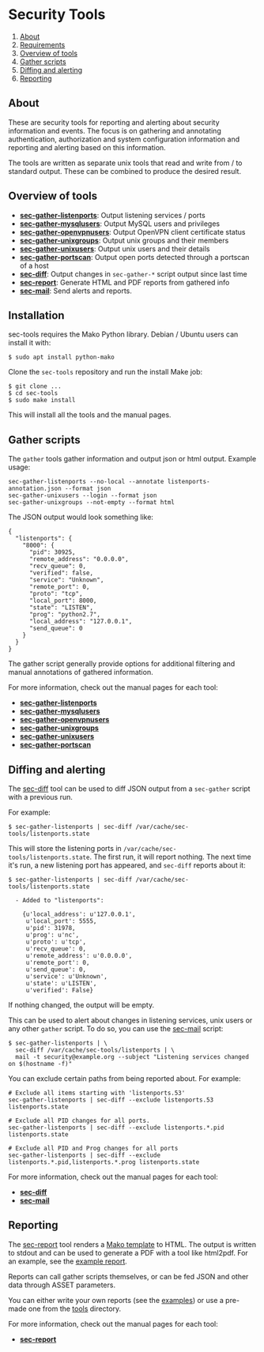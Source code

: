 Security Tools
==============

1. [About](#about)
1. [Requirements](#requirements)
1. [Overview of tools](#overview)
1. [Gather scripts](#gather)
1. [Diffing and alerting](#alert)
1. [Reporting](#report)


## <a name="about">About</a>

These are security tools for reporting and alerting about security information
and events. The focus is on gathering and annotating authentication,
authorization and system configuration information and reporting and alerting
based on this information.

The tools are written as separate unix tools that read and write from / to
standard output. These can be combined to produce the desired result.

## <a name="overview">Overview of tools</a>

* **[sec-gather-listenports](docs/man/sec-gather-listenports.1.md)**: Output listening services / ports
* **[sec-gather-mysqlusers](docs/man/sec-gather-mysqlusers.1.md)**: Output MySQL users and privileges
* **[sec-gather-openvpnusers](docs/man/sec-gather-openvpnusers.1.md)**: Output OpenVPN client certificate status
* **[sec-gather-unixgroups](docs/man/sec-gather-unixgroups.1.md)**: Output unix groups and their members
* **[sec-gather-unixusers](docs/man/sec-gather-unixusers.1.md)**: Output unix users and their details
* **[sec-gather-portscan](docs/man/sec-gather-portscan.1.md)**: Output open ports detected through a portscan of a host
* **[sec-diff](docs/man/sec-diff.1.md)**: Output changes in `sec-gather-*` script output since last time
* **[sec-report](docs/man/sec-report.1.md)**: Generate HTML and PDF reports from gathered info
* **[sec-mail](docs/man/sec-mail.1.md)**: Send alerts and reports.

## <a name="installation">Installation</a>

sec-tools requires the Mako Python library. Debian / Ubuntu users can install
it with:

    $ sudo apt install python-mako

Clone the `sec-tools` repository and run the install Make job:

    $ git clone ...
    $ cd sec-tools
    $ sudo make install

This will install all the tools and the manual pages. 

## <a name="gather">Gather scripts</a>

The `gather` tools gather information and output json or html output. Example usage:

    sec-gather-listenports --no-local --annotate listenports-annotation.json --format json
    sec-gather-unixusers --login --format json
    sec-gather-unixgroups --not-empty --format html

The JSON output would look something like:

    {
      "listenports": {
        "8000": {
          "pid": 30925, 
          "remote_address": "0.0.0.0", 
          "recv_queue": 0, 
          "verified": false, 
          "service": "Unknown", 
          "remote_port": 0, 
          "proto": "tcp", 
          "local_port": 8000, 
          "state": "LISTEN", 
          "prog": "python2.7", 
          "local_address": "127.0.0.1", 
          "send_queue": 0
        }
      }
    }

The gather script generally provide options for additional filtering and
manual annotations of gathered information.

For more information, check out the manual pages for each tool:

* **[sec-gather-listenports](docs/man/sec-gather-listenports.1.md)**
* **[sec-gather-mysqlusers](docs/man/sec-gather-mysqlusers.1.md)**
* **[sec-gather-openvpnusers](docs/man/sec-gather-openvpnusers.1.md)**
* **[sec-gather-unixgroups](docs/man/sec-gather-unixgroups.1.md)**
* **[sec-gather-unixusers](docs/man/sec-gather-unixusers.1.md)**
* **[sec-gather-portscan](docs/man/sec-gather-portscan.1.md)**

## <a name="alert">Diffing and alerting</a>

The [sec-diff](docs/man/sec-diff.1.md) tool can be used to diff JSON output
from a `sec-gather` script with a previous run.

For example:

	$ sec-gather-listenports | sec-diff /var/cache/sec-tools/listenports.state

This will store the listening ports in
`/var/cache/sec-tools/listenports.state`. The first run, it will report
nothing. The next time it's run, a new listening port has appeared, and
`sec-diff` reports about it:

	$ sec-gather-listenports | sec-diff /var/cache/sec-tools/listenports.state

      - Added to "listenports":

        {u'local_address': u'127.0.0.1',
         u'local_port': 5555,
         u'pid': 31978,
         u'prog': u'nc',
         u'proto': u'tcp',
         u'recv_queue': 0,
         u'remote_address': u'0.0.0.0',
         u'remote_port': 0,
         u'send_queue': 0,
         u'service': u'Unknown',
         u'state': u'LISTEN',
         u'verified': False}

If nothing changed, the output will be empty.

This can be used to alert about changes in listening services, unix users or
any other `gather` script. To do so, you can use the
[sec-mail](docs/man/sec-mail.1.md) script:

	$ sec-gather-listenports | \
      sec-diff /var/cache/sec-tools/listenports | \
      mail -t security@example.org --subject "Listening services changed on $(hostname -f)"

You can exclude certain paths from being reported about. For example:

    # Exclude all items starting with 'listenports.53'
    sec-gather-listenports | sec-diff --exclude listenports.53 listenports.state

    # Exclude all PID changes for all ports.
    sec-gather-listenports | sec-diff --exclude listenports.*.pid listenports.state

    # Exclude all PID and Prog changes for all ports
    sec-gather-listenports | sec-diff --exclude listenports.*.pid,listenports.*.prog listenports.state

For more information, check out the manual pages for each tool:

* **[sec-diff](docs/man/sec-diff.1.md)**
* **[sec-mail](docs/man/sec-mail.1.md)**

## <a name="report">Reporting</a>

The [sec-report](docs/man/sec-report.1.md) tool renders a [Mako
template](http://www.makotemplates.org/) to HTML. The output is written to
stdout and can be used to generate a PDF with a tool like html2pdf. For an
example, see the [example report](example/report).

Reports can call gather scripts themselves, or can be fed JSON and other data
through ASSET parameters.

You can either write your own reports (see the [examples](examples/)) or use
a pre-made one from the [tools](tools/) directory.

For more information, check out the manual pages for each tool:

* **[sec-report](docs/man/sec-diff.1.md)**
